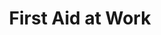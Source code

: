 ---
layout: course
title: First Aid at Work
abbrev: FAW
summary: The EFAW course with additional important skills &amp; knowledge
length: 3 days
order: 2
permalink: /courses/FAW/
---